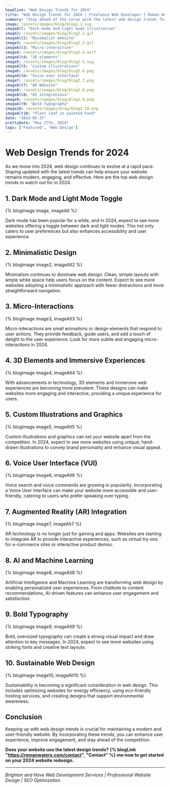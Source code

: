 ```yaml
---
headline: "Web Design Trends for 2024"
title: "Web Design Trends for 2024 | Freelance Web Developer | Roman Waters"
summary: "Stay ahead of the curve with the latest web design trends for 2024. Dark mode, minimalistic design, 3D elements, and more can elevate your website's user experience and engagement."
image: /assets/images/blog/blog2.1.svg
imageAlt: "Dark mode and Light mode illustration"
image2: /assets/images/blog/blog2.2.gif
imageAlt2: "Minimalist website"
image3: /assets/images/blog/blog2.3.gif
imageAlt3: "Micro-interaction"
image4: /assets/images/blog/blog2.4.avif
imageAlt4: "3D elements"
image5: /assets/images/blog/blog2.5.svg
imageAlt5: "Custom illustrations"
image6: /assets/images/blog/blog2.6.png
imageAlt6: "Voice over interface"
image7: /assets/images/blog/blog2.7.png
imageAlt7: "AR Website"
image8: /assets/images/blog/blog2.8.png
imageAlt8: "AI integrations"
image9: /assets/images/blog/blog2.9.png
imageAlt9: "Bold Typography"
image10: /assets/images/blog/blog2.10.png
imageAlt10: "Plant leaf in painted hand"
date: "2024-05-27"
prettyDate: "May 27th, 2024"
tags: ["Featured", "Web Design"]
---
```


# Web Design Trends for 2024

As we move into 2024, web design continues to evolve at a rapid pace. Staying updated with the latest trends can help ensure your website remains modern, engaging, and effective. Here are the top web design trends to watch out for in 2024.

## 1. **Dark Mode and Light Mode Toggle**

{% blogImage image, imageAlt %}

Dark mode has been popular for a while, and in 2024, expect to see more websites offering a toggle between dark and light modes. This not only caters to user preferences but also enhances accessibility and user experience.

## 2. **Minimalistic Design**

{% blogImage image2, imageAlt2 %}

Minimalism continues to dominate web design. Clean, simple layouts with ample white space help users focus on the content. Expect to see more websites adopting a minimalistic approach with fewer distractions and more straightforward navigation.

## 3. **Micro-Interactions**

{% blogImage image3, imageAlt3 %}

Micro-interactions are small animations or design elements that respond to user actions. They provide feedback, guide users, and add a touch of delight to the user experience. Look for more subtle and engaging micro-interactions in 2024.

## 4. **3D Elements and Immersive Experiences**

{% blogImage image4, imageAlt4 %}

With advancements in technology, 3D elements and immersive web experiences are becoming more prevalent. These designs can make websites more engaging and interactive, providing a unique experience for users.

## 5. **Custom Illustrations and Graphics**

{% blogImage image5, imageAlt5 %}

Custom illustrations and graphics can set your website apart from the competition. In 2024, expect to see more websites using unique, hand-drawn illustrations to convey brand personality and enhance visual appeal.

## 6. **Voice User Interface (VUI)**

{% blogImage image6, imageAlt6 %}

Voice search and voice commands are growing in popularity. Incorporating a Voice User Interface can make your website more accessible and user-friendly, catering to users who prefer speaking over typing.

## 7. **Augmented Reality (AR) Integration**

{% blogImage image7, imageAlt7 %}

AR technology is no longer just for gaming and apps. Websites are starting to integrate AR to provide interactive experiences, such as virtual try-ons for e-commerce sites or interactive product demos.

## 8. **AI and Machine Learning**

{% blogImage image8, imageAlt8 %}

Artificial Intelligence and Machine Learning are transforming web design by enabling personalized user experiences. From chatbots to content recommendations, AI-driven features can enhance user engagement and satisfaction.

## 9. **Bold Typography**

{% blogImage image9, imageAlt9 %}

Bold, oversized typography can create a strong visual impact and draw attention to key messages. In 2024, expect to see more websites using striking fonts and creative text layouts.

## 10. **Sustainable Web Design**

{% blogImage image10, imageAlt10 %}

Sustainability is becoming a significant consideration in web design. This includes optimizing websites for energy efficiency, using eco-friendly hosting services, and creating designs that support environmental awareness.

## Conclusion

Keeping up with web design trends is crucial for maintaining a modern and user-friendly website. By incorporating these trends, you can enhance user experience, improve engagement, and stay ahead of the competition.

**Does your website use the latest design trends? {% blogLink "https://romanwaters.com/contact", "Contact" %} me now to get started on your 2024 website redesign.**

---

_Brighton and Hove Web Development Services | Professional Website Design | SEO Optimization_
